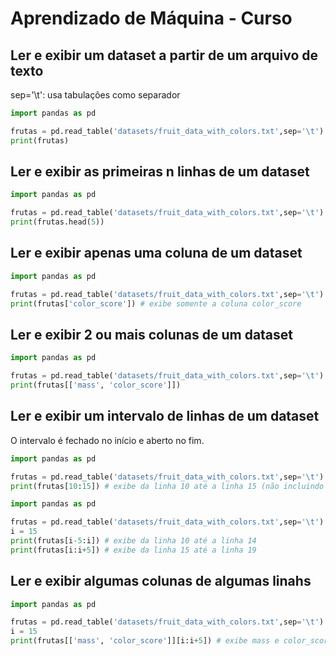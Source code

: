 # Aprendizado de Máquina - Curso

## Ler e exibir um dataset a partir de um arquivo de texto

sep='\t': usa tabulações como separador

~~~python
import pandas as pd

frutas = pd.read_table('datasets/fruit_data_with_colors.txt',sep='\t')
print(frutas)
~~~

## Ler e exibir as primeiras n linhas de um dataset

~~~python
import pandas as pd

frutas = pd.read_table('datasets/fruit_data_with_colors.txt',sep='\t')
print(frutas.head(5)) 
~~~

## Ler e exibir apenas uma coluna de um dataset

~~~python
import pandas as pd

frutas = pd.read_table('datasets/fruit_data_with_colors.txt',sep='\t')
print(frutas['color_score']) # exibe somente a coluna color_score
~~~

## Ler e exibir 2 ou mais colunas de um dataset

~~~python
import pandas as pd

frutas = pd.read_table('datasets/fruit_data_with_colors.txt',sep='\t')
print(frutas[['mass', 'color_score']])
~~~

## Ler e exibir um intervalo de linhas de um dataset

O intervalo é fechado no início e aberto no fim.  

~~~python
import pandas as pd

frutas = pd.read_table('datasets/fruit_data_with_colors.txt',sep='\t')
print(frutas[10:15]) # exibe da linha 10 até a linha 15 (não incluindo o 15)
~~~

~~~python
import pandas as pd

frutas = pd.read_table('datasets/fruit_data_with_colors.txt',sep='\t')
i = 15
print(frutas[i-5:i]) # exibe da linha 10 até a linha 14
print(frutas[i:i+5]) # exibe da linha 15 até a linha 19
~~~

## Ler e exibir algumas colunas de algumas linahs

~~~python
import pandas as pd

frutas = pd.read_table('datasets/fruit_data_with_colors.txt',sep='\t')
i = 15
print(frutas[['mass', 'color_score']][i:i+5]) # exibe mass e color_score da linha 15 a 19
~~~